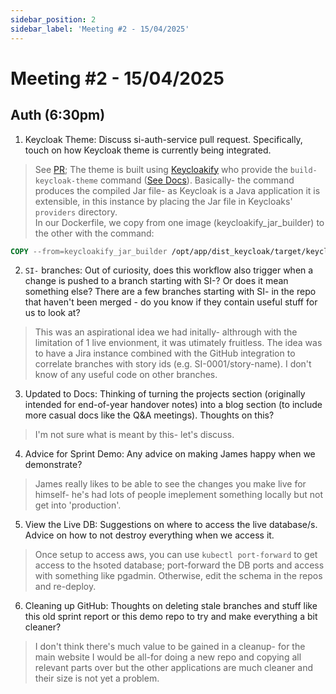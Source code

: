 ```yaml
---
sidebar_position: 2
sidebar_label: 'Meeting #2 - 15/04/2025'
---
```


# Meeting #2 - 15/04/2025

## Auth (6:30pm)

1. Keycloak Theme: Discuss si-auth-service pull request. Specifically, touch on how Keycloak theme is currently being integrated.

> See [PR](https://github.com/EducationNetworkGroup/si-auth-service/pull/34/files#diff-dd2c0eb6ea5cfc6c4bd4eac30934e2d5746747af48fef6da689e85b752f39557); The theme is built using  [Keycloakify](https://keycloakify.dev) who provide the `build-keycloak-theme` command ([See Docs](https://docs.keycloakify.dev/deploying-your-theme)). Basically- the command produces the compiled Jar file- as Keycloak is a Java application it is extensible, in this instance by placing the Jar file in Keycloaks' `providers` directory. <br />In our Dockerfile, we copy from one image (keycloakify_jar_builder) to the other with the command:
```Dockerfile
COPY --from=keycloakify_jar_builder /opt/app/dist_keycloak/target/keycloakify-starter-keycloak-theme-6.0.2.jar /opt/bitnami/keycloak/providers/
```

2. `SI-` branches: Out of curiosity, does this workflow also trigger when a change is pushed to a branch starting with SI-? Or does it mean something else? There are a few branches starting with SI- in the repo that haven't been merged - do you know if they contain useful stuff for us to look at?

> This was an aspirational idea we had initally- althrough with the limitation of 1 live envionment, it was utimately fruitless. The idea was to have a Jira instance combined with the GitHub integration to correlate branches with story ids (e.g. SI-0001/story-name). I don't know of any useful code on other branches.

3. Updated to Docs: Thinking of turning the projects section (originally intended for end-of-year handover notes) into a blog section (to include more casual docs like the Q&A meetings). Thoughts on this?

> I'm not sure what is meant by this- let's discuss.

4. Advice for Sprint Demo: Any advice on making James happy when we demonstrate?

> James really likes to be able to see the changes you make live for himself- he's had lots of people imeplement something locally but not get into 'production'. 

5. View the Live DB: Suggestions on where to access the live database/s. Advice on how to not destroy everything when we access it.

> Once setup to access aws, you can use `kubectl port-forward` to get access to the hsoted database; port-forward the DB ports and access with something like pgadmin. Otherwise, edit the schema in the repos and re-deploy.

6. Cleaning up GitHub: Thoughts on deleting stale branches and stuff like this old sprint report or this demo repo to try and make everything a bit cleaner?

> I don't think there's much value to be gained in a cleanup- for the main website I would be all-for doing a new repo and copying all relevant parts over but the other applications are much cleaner and their size is not yet a problem.
